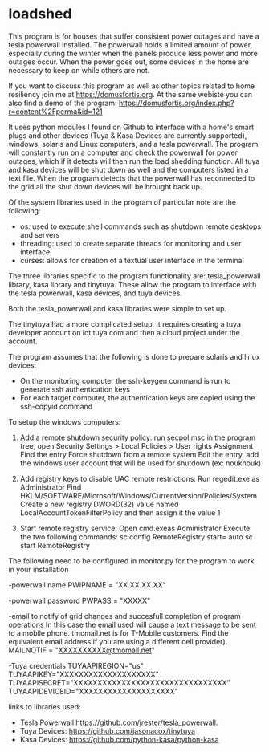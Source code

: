 # loadshed

This program is for houses that suffer consistent power outages and have a tesla powerwall installed. The powerwall holds a limited amount of power, especially during the winter when the panels produce less power and more outages occur. When the power goes out, some devices in the home are necessary to keep on while others are not. 

If you want to discuss this program as well as other topics related to home resiliency join me at https://domusfortis.org. At the same webiste you can also find a demo of the program: https://domusfortis.org/index.php?r=content%2Fperma&id=121

It uses python modules I found on Github to interface with a home's smart plugs and other devices (Tuya & Kasa Devices are currently supported), windows, solaris and Linux computers, and a tesla powerwall. The program will constantly run on a computer and check the powerwall for power outages, which if it detects will then run the load shedding function. All tuya and kasa devices will be shut down as well and the computers listed in a text file. When the program detects that the powerwall has reconnected to the grid all the shut down devices will be brought back up. 

Of the system libraries used in the program of particular note are the following:
 - os: used to execute shell commands such as shutdown remote desktops and servers
 - threading: used to create separate threads for monitoring and user interface
 - curses: allows for creation of a textual user interface in the terminal

The three libraries specific to the program functionality are: tesla_powerwall library, kasa library and tinytuya. These allow the program to interface with the tesla powerwall, kasa devices, and tuya devices. 

Both the tesla_powerwall and kasa libraries were simple to set up. 

The tinytuya had a more complicated setup. It requires creating a tuya developer account on iot.tuya.com and then a cloud project under the account.

The program assumes that the following is done to prepare solaris and linux devices:
 - On the monitoring computer the ssh-keygen command is run to generate ssh authentication keys
 - For each  target computer, the authentication keys are copied using the ssh-copyid command
 
To setup the windows computers:

1) Add a remote shutdown security policy:
run secpol.msc
in the program tree, open Security Settings > Local Policies > User rights Assignment
Find the entry Force shutdown from a remote system
Edit the entry, add the windows user account that will be used for shutdown (ex: nouknouk)

2) Add registry keys to disable UAC remote restrictions:
Run regedit.exe as Administrator
Find HKLM/SOFTWARE/Microsoft/Windows/CurrentVersion/Policies/System
Create a new registry DWORD(32) value named LocalAccountTokenFilterPolicy and then assign it the value 1

3) Start remote registry service:
Open cmd.exeas Administrator
Execute the two following commands:
sc config RemoteRegistry start= auto
sc start RemoteRegistry

The following need to be configured in monitor.py for the program to work in your installation 

-powerwall name 
PWIPNAME = "XX.XX.XX.XX"

-powerwall password
PWPASS = "XXXXX"

-email to notify of grid changes and succesfull completion of program operations
In this case the email used will cause a text message to be sent to a mobile phone. 
tmomail.net is for T-Mobile customers. Find the equivalent email address if you are using a different cell provider).  
MAILNOTIF = "XXXXXXXXXX@tmomail.net"

-Tuya  credentials
TUYAAPIREGION="us"
TUYAAPIKEY="XXXXXXXXXXXXXXXXXXXX"
TUYAAPISECRET="XXXXXXXXXXXXXXXXXXXXXXXXXXXXXXXX"
TUYAAPIDEVICEID="XXXXXXXXXXXXXXXXXXXX"

links to libraries used:
 - Tesla Powerwall https://github.com/jrester/tesla_powerwall.
 - Tuya Devices: https://github.com/jasonacox/tinytuya
 - Kasa Devices: https://github.com/python-kasa/python-kasa
